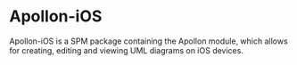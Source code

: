 # Apollon-iOS

Apollon-iOS is a SPM package containing the Apollon module, which allows for creating, editing and viewing UML diagrams on iOS devices.
